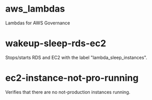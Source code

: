 # aws_lambdas
Lambdas for AWS Governance

# wakeup-sleep-rds-ec2
Stops/starts RDS and EC2 with the label "lambda_sleep_instances".

# ec2-instance-not-pro-running
Verifies that there are no not-production instances running.
